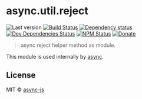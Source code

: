 # async.util.reject

![Last version](https://img.shields.io/github/tag/async-js/reject.svg?style=flat-square)
[![Build Status](http://img.shields.io/travis/async-js/reject/master.svg?style=flat-square)](https://travis-ci.org/async-js/reject)
[![Dependency status](http://img.shields.io/david/async-js/reject.svg?style=flat-square)](https://david-dm.org/async-js/reject)
[![Dev Dependencies Status](http://img.shields.io/david/dev/async-js/reject.svg?style=flat-square)](https://david-dm.org/async-js/reject#info=devDependencies)
[![NPM Status](http://img.shields.io/npm/dm/reject.svg?style=flat-square)](https://www.npmjs.org/package/reject)
[![Donate](https://img.shields.io/badge/donate-paypal-blue.svg?style=flat-square)](https://paypal.me/kikobeats)

> async reject helper method as module.

This module is used internally by [async](https://github.com/async-js/async).

## License

MIT © [async-js](https://github.com/async-js)
